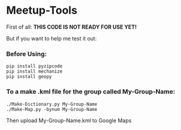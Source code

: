 # Meetup-Tools

First of all: <b>THIS CODE IS NOT READY FOR USE YET!</b>

But if you want to help me test it out:

### Before Using:
```
pip install pyzipcode
pip install mechanize
pip install geopy
```

### To a make .kml file for the group called My-Group-Name:
```
./Make-Dictionary.py My-Group-Name
./Make-Map.py -bynum My-Group-Name
```
Then upload My-Group-Name.kml to Google Maps
